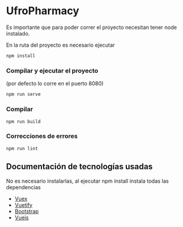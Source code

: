 # UfroPharmacy

Es importante que para poder correr el proyecto necesitan tener node instalado.

En la ruta del proyecto es necesario ejecutar
```
npm install
```

### Compilar y ejecutar el proyecto 
(por defecto lo corre en el puerto 8080)
```
npm run serve
```

### Compilar
```
npm run build
```

### Correcciones de errores
```
npm run lint
```

## Documentación de tecnologías usadas
No es necesario instalarlas, al ejecutar npm install instala todas las dependencias 

* [Vuex](https://vuex.vuejs.org/)
* [Vuetify](https://vuetifyjs.com/) 
* [Bootstrap](https://getbootstrap.com/) 
* [Vuejs](https://vuejs.org/) 

